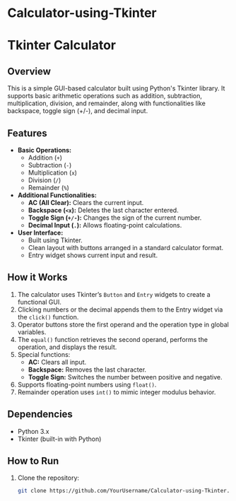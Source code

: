 # Calculator-using-Tkinter
# Tkinter Calculator

## Overview
This is a simple GUI-based calculator built using Python's Tkinter library. It supports basic arithmetic operations such as addition, subtraction, multiplication, division, and remainder, along with functionalities like backspace, toggle sign (+/-), and decimal input.

## Features
- **Basic Operations:**
  - Addition (`+`)
  - Subtraction (`-`)
  - Multiplication (`x`)
  - Division (`/`)
  - Remainder (`%`)
- **Additional Functionalities:**
  - **AC (All Clear):** Clears the current input.
  - **Backspace (`<x`):** Deletes the last character entered.
  - **Toggle Sign (`+/-`):** Changes the sign of the current number.
  - **Decimal Input (`.`):** Allows floating-point calculations.
- **User Interface:**
  - Built using Tkinter.
  - Clean layout with buttons arranged in a standard calculator format.
  - Entry widget shows current input and result.

## How it Works
1. The calculator uses Tkinter’s `Button` and `Entry` widgets to create a functional GUI.
2. Clicking numbers or the decimal appends them to the Entry widget via the `click()` function.
3. Operator buttons store the first operand and the operation type in global variables.
4. The `equal()` function retrieves the second operand, performs the operation, and displays the result.
5. Special functions:
   - **AC:** Clears all input.
   - **Backspace:** Removes the last character.
   - **Toggle Sign:** Switches the number between positive and negative.
6. Supports floating-point numbers using `float()`.
7. Remainder operation uses `int()` to mimic integer modulus behavior.

## Dependencies
- Python 3.x
- Tkinter (built-in with Python)

## How to Run
1. Clone the repository:
   ```bash
   git clone https://github.com/YourUsername/Calculator-using-Tkinter.git
